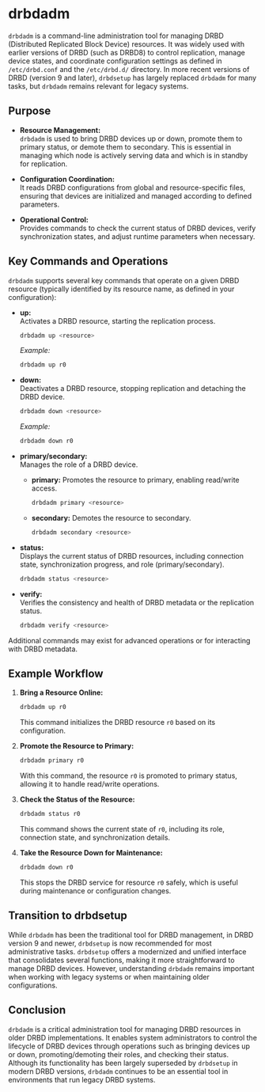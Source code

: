 # drbdadm

`drbdadm` is a command-line administration tool for managing DRBD (Distributed Replicated Block Device) resources. It was widely used with earlier versions of DRBD (such as DRBD8) to control replication, manage device states, and coordinate configuration settings as defined in `/etc/drbd.conf` and the `/etc/drbd.d/` directory. In more recent versions of DRBD (version 9 and later), `drbdsetup` has largely replaced `drbdadm` for many tasks, but `drbdadm` remains relevant for legacy systems.



## Purpose

- **Resource Management:**  
  `drbdadm` is used to bring DRBD devices up or down, promote them to primary status, or demote them to secondary. This is essential in managing which node is actively serving data and which is in standby for replication.

- **Configuration Coordination:**  
  It reads DRBD configurations from global and resource-specific files, ensuring that devices are initialized and managed according to defined parameters.

- **Operational Control:**  
  Provides commands to check the current status of DRBD devices, verify synchronization states, and adjust runtime parameters when necessary.



## Key Commands and Operations

`drbdadm` supports several key commands that operate on a given DRBD resource (typically identified by its resource name, as defined in your configuration):

- **up:**  
  Activates a DRBD resource, starting the replication process.
  
  ```bash
  drbdadm up <resource>
  ```
  
  *Example:*  
  ```bash
  drbdadm up r0
  ```

- **down:**  
  Deactivates a DRBD resource, stopping replication and detaching the DRBD device.
  
  ```bash
  drbdadm down <resource>
  ```
  
  *Example:*  
  ```bash
  drbdadm down r0
  ```

- **primary/secondary:**  
  Manages the role of a DRBD device.  
  - **primary:** Promotes the resource to primary, enabling read/write access.
    
    ```bash
    drbdadm primary <resource>
    ```
    
  - **secondary:** Demotes the resource to secondary.
    
    ```bash
    drbdadm secondary <resource>
    ```

- **status:**  
  Displays the current status of DRBD resources, including connection state, synchronization progress, and role (primary/secondary).
  
  ```bash
  drbdadm status <resource>
  ```
  
- **verify:**  
  Verifies the consistency and health of DRBD metadata or the replication status.
  
  ```bash
  drbdadm verify <resource>
  ```

Additional commands may exist for advanced operations or for interacting with DRBD metadata.



## Example Workflow

1. **Bring a Resource Online:**
   ```bash
   drbdadm up r0
   ```
   This command initializes the DRBD resource `r0` based on its configuration.

2. **Promote the Resource to Primary:**
   ```bash
   drbdadm primary r0
   ```
   With this command, the resource `r0` is promoted to primary status, allowing it to handle read/write operations.

3. **Check the Status of the Resource:**
   ```bash
   drbdadm status r0
   ```
   This command shows the current state of `r0`, including its role, connection state, and synchronization details.

4. **Take the Resource Down for Maintenance:**
   ```bash
   drbdadm down r0
   ```
   This stops the DRBD service for resource `r0` safely, which is useful during maintenance or configuration changes.



## Transition to drbdsetup

While `drbdadm` has been the traditional tool for DRBD management, in DRBD version 9 and newer, `drbdsetup` is now recommended for most administrative tasks. `drbdsetup` offers a modernized and unified interface that consolidates several functions, making it more straightforward to manage DRBD devices. However, understanding `drbdadm` remains important when working with legacy systems or when maintaining older configurations.



## Conclusion

`drbdadm` is a critical administration tool for managing DRBD resources in older DRBD implementations. It enables system administrators to control the lifecycle of DRBD devices through operations such as bringing devices up or down, promoting/demoting their roles, and checking their status. Although its functionality has been largely superseded by `drbdsetup` in modern DRBD versions, `drbdadm` continues to be an essential tool in environments that run legacy DRBD systems.
